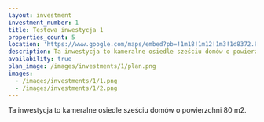 ```yaml
---
layout: investment
investment_number: 1
title: Testowa inwestycja 1
properties_count: 5
location: 'https://www.google.com/maps/embed?pb=!1m18!1m12!1m3!1d8372.850726873416!2d19.62633676589117!3d51.39820313879223!2m3!1f0!2f0!3f0!3m2!1i1024!2i768!4f13.1!3m3!1m2!1s0x471a2125027a4c53%3A0x7d8c0ba9e98e0bc8!2sRako%20-%20Car%20Rafa%C5%82%20Kosmala!5e0!3m2!1spl!2spl!4v1689403497260!5m2!1spl!2spl'
description: Ta inwestycja to kameralne osiedle sześciu domów o powierzchni 80 m2.
availability: true
plan_image: /images/investments/1/plan.png
images:
  - /images/investments/1/1.png
  - /images/investments/1/2.png
---
```


Ta inwestycja to kameralne osiedle sześciu domów o powierzchni 80 m2.
